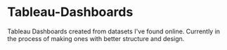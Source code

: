 # Tableau-Dashboards
Tableau Dashboards created from datasets I've found online. Currently in the process of making ones with better structure and design.
